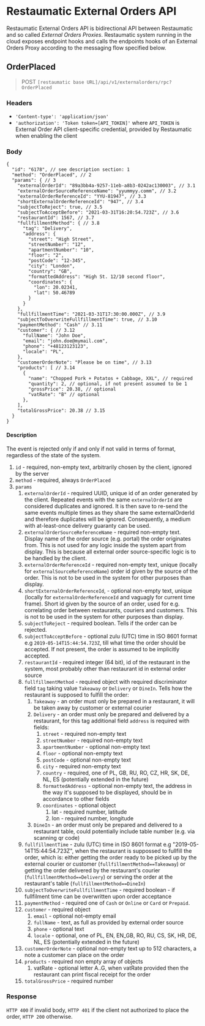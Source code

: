 # Restaumatic External Orders API

Restaumatic External Orders API is bidirectional API between Restaumatic and so called *External Orders Proxies*. Restaumatic system running in the cloud exposes endpoint hooks and calls the endpoints hooks of an External Orders Proxy according to the messaging flow specified below.

## OrderPlaced

> POST `[restaumatic base URL]/api/v1/externalorders/rpc?OrderPlaced`

### Headers

- `'Content-type': 'application/json'`
- `'authorization': 'Token token=[API_TOKEN]'` where `API_TOKEN` is External Order API client-specific credential, provided by Restaumatic when enabling the client

### Body

```
{
  "id": "6178", // see description section: 1
  "method": "OrderPlaced", // 2
  "params": { // 3
    "externalOrderId": "89a3bb4a-9257-11eb-a8b3-0242ac130003", // 3.1
    "externalOrderSourceReferenceName": "yyummyy.comm", // 3.2
    "externalOrderReferenceId": "YYU-81947", // 3.3
    "shortExternalOrderReferenceId": "947", // 3.4
    "subjectToReject": true, // 3.5
    "subjectToAcceptBefore": "2021-03-31T16:20:54.723Z", // 3.6
    "restaurantId": 1567, // 3.7
    "fullfillmentMethod": { // 3.8
      "tag": "Delivery",
      "address": {
        "street": "High Street",
        "streetNumber": "12",
        "apartmentNumber": "10",
        "floor": "2",
        "postCode": "12-345",
        "city": "London",
        "country": "GB",
        "formattedAddress": "High St. 12/10 second floor",
        "coordinates": {
          "lon": 20.02341,
          "lat": 50.46789
        }
      }
    },
    "fullfillmentTime": "2021-03-31T17:30:00.000Z", // 3.9
    "subjectToOverwriteFullfillmentTime": true, // 3.10
    "paymentMethod": "Cash" // 3.11
    "customer": { // 3.12
      "fullName": "John Doe",
      "email": "john.doe@mymail.com",
      "phone": "+48123123123",
      "locale": "PL",
    },
    "customerOrderNote": "Please be on time", // 3.13
    "products": [ // 3.14
      {
        "name": "Chopped Pork + Potatos + Cabbage, XXL", // required
        "quantity": 2, // optional, if not present assumed to be 1
        "grossPrice": 20.38, // optional
        "vatRate": "B" // optional
      },
    ],
    "totalGrossPrice": 20.38 // 3.15
  }
}
```

#### Description

The event is rejected only if and only if not valid in terms of format, regardless of the state of the system.

1. `id` - required, non-empty text, arbitrarily chosen by the client, ignored by the server
1. `method` - required, always `OrderPlaced`
1. `params`
    1. `externalOrderId` - required UUID, unique id of an order generated by the client. Repeated events with the same `externalOrderId` are considered duplicates and ignored. It is then save to re-send the same events multiple times as they share the same externalOrderId and therefore duplicates will be ignored. Consequently, a medium with at-least-once delivery guaranty can be used.
    2. `externalOrderSourceReferenceName` - required non-empty text. Display name of the order source (e.g. portal) the order originates from. This is not used for any logic inside the system apart from display. This is because all external order source-specific logic is to be handled by the client.
    3. `externalOrderReferenceId` - required non-empty text, unique (locally for `externalSourceReferenceName`) order id given by the source of the order. This is not to be used in the system for other purposes than display.
    4. `shortExternalOrderReferenceId`, - optional non-empty text, unique (locally for `externalOrderReferenceId` and vaguagly for current time frame). Short id given by the source of an order, used for e.g. correlating order between restaurants, couriers and customers. This is not to be used in the system for other purposes than display.
    5. `subjectToReject` - required boolean. Tells if the order can be rejected.
    6. `subjectToAcceptBefore` - optional zulu (UTC) time in ISO 8601 format e.g `2019-05-14T15:44:54.723Z`, till what time the order should be accepted. If not present, the order is assumed to be implicitly accepted.
    7. `restaurantId` - required integer (64 bit), id of the restaurant in the system, most probably other than restaurant id in external order source
    8. `fullfillmentMethod` - required object with required discriminator field `tag` taking value `Takeaway` or `Delivery` or `DineIn`. Tells how the restaurant is supposed to fulfill the order:
        1. `Takeaway` - an order must only be prepared in a restaurant, it will be taken away by customer or external courier
        2. `Delivery` -  an order must only be prepared and delivered by a restaurant, for this tag additional field `address` is required with fields:
            1. `street` - required non-empty text
            2. `streetNumber` - required non-empty text
            3. `apartmentNumber` - optional non-empty text
            4. `floor` - optional non-empty text
            5. `postCode` - optional non-empty text
            6. `city` - required non-empty text
            7. `country` - required, one of PL, GB, RU, RO, CZ, HR, SK, DE, NL, ES (potentially extended in the future)
            8. `formattedAddress` - optional non-empty text, the address in the way it's supposed to be displayed, should be in accordance to other fields
            9. `coordinates` - optional object
                1. lat - required number, latitude
                2. lon - required number, longitude
        3. `DineIn` - an order must only be prepared and delivered to a restaurant table, could potentially include table number (e.g. via scanning qr code)
    9. `fullfillmentTime` - zulu (UTC) time in ISO 8601 format e.g "2019-05-14T15:44:54.723Z", when the restaurant is suppossed to fullfill the order, which is: either getting the order ready to be picked up by the external courier or customer (`fullfillmentMethod==Takeaway`) or getting the order delivered by the restaurant's courier (`fullfillmentMethod==Delivery`) or serving the order at the restaurant's table (`fullfillmentMethod==DineIn`)
    10. `subjectToOverwriteFullfillmentTime` - required boolean - if fullfilment time can be overwritten upon order acceptance
    11. `paymentMethod` - required one of `Cash` or `Online` or `Card` or `Prepaid`.
    12. `customer` - required object
        1. `email` - optional not-empty email
        2. `fullName` - text, as full as provided by external order source
        3. `phone` - optional text
        4. `locale` - optional, one of PL, EN, EN_GB, RO, RU, CS, SK, HR, DE, NL, ES (potentially extended in the future)
    13. `customerOrderNote` - optional non-empty text up to 512 characters, a note a customer can place on the order
    14. `products` - required non empty array of objects
        1. vatRate - optional letter A..G, when vatRate provided then the restaurant can print fiscal receipt for the order
    15. `totalGrossPrice` - required number

### Response

`HTTP 400` if invalid body, `HTTP 401` if the client not authorized to place the order, `HTTP 200` otherwise.
